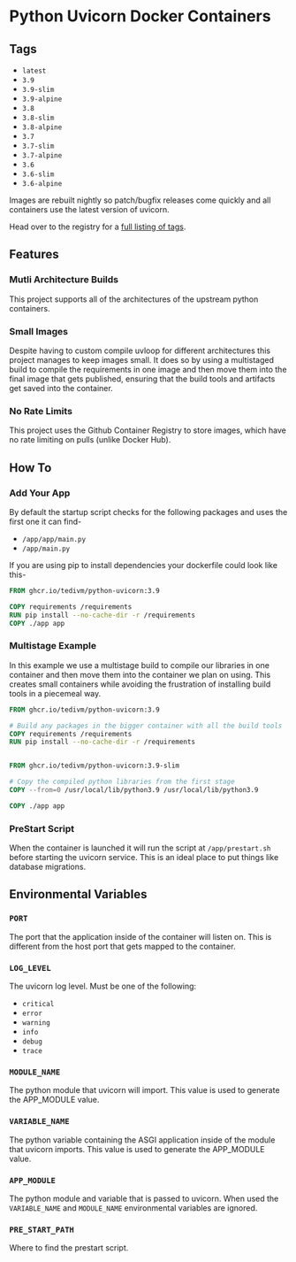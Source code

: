 # Python Uvicorn Docker Containers

## Tags

* `latest`
* `3.9`
* `3.9-slim`
* `3.9-alpine`
* `3.8`
* `3.8-slim`
* `3.8-alpine`
* `3.7`
* `3.7-slim`
* `3.7-alpine`
* `3.6`
* `3.6-slim`
* `3.6-alpine`

Images are rebuilt nightly so patch/bugfix releases come quickly and all containers use the latest version of uvicorn.

Head over to the registry for a [full listing of tags](https://github.com/tedivm/python-uvicorn/pkgs/container/python-uvicorn).

## Features

### Mutli Architecture Builds

This project supports all of the architectures of the upstream python containers.

### Small Images

Despite having to custom compile uvloop for different architectures this project manages to keep images small. It does so by using a multistaged build to compile the requirements in one image and then move them into the final image that gets published, ensuring that the build tools and artifacts get saved into the container.

### No Rate Limits

This project uses the Github Container Registry to store images, which have no rate limiting on pulls (unlike Docker Hub).

## How To

### Add Your App

By default the startup script checks for the following packages and uses the first one it can find-

* `/app/app/main.py`
* `/app/main.py`

If you are using pip to install dependencies your dockerfile could look like this-

```dockerfile
FROM ghcr.io/tedivm/python-uvicorn:3.9

COPY requirements /requirements
RUN pip install --no-cache-dir -r /requirements
COPY ./app app
```


### Multistage Example

In this example we use a multistage build to compile our libraries in one container and then move them into the container we plan on using. This creates small containers while avoiding the frustration of installing build tools in a piecemeal way.

```dockerfile
FROM ghcr.io/tedivm/python-uvicorn:3.9

# Build any packages in the bigger container with all the build tools
COPY requirements /requirements
RUN pip install --no-cache-dir -r /requirements


FROM ghcr.io/tedivm/python-uvicorn:3.9-slim

# Copy the compiled python libraries from the first stage
COPY --from=0 /usr/local/lib/python3.9 /usr/local/lib/python3.9

COPY ./app app
```

### PreStart Script

When the container is launched it will run the script at `/app/prestart.sh` before starting the uvicorn service. This is an ideal place to put things like database migrations.


## Environmental Variables

### `PORT`

The port that the application inside of the container will listen on. This is different from the host port that gets mapped to the container.

### `LOG_LEVEL`

The uvicorn log level. Must be one of the following:

* `critical`
* `error`
* `warning`
* `info`
* `debug`
* `trace`

### `MODULE_NAME`

The python module that uvicorn will import. This value is used to generate the APP_MODULE value.

### `VARIABLE_NAME`

The python variable containing the ASGI application inside of the module that uvicorn imports. This value is used to generate the APP_MODULE value.


### `APP_MODULE`

The python module and variable that is passed to uvicorn. When used the `VARIABLE_NAME` and `MODULE_NAME` environmental variables are ignored.

### `PRE_START_PATH`

Where to find the prestart script.
